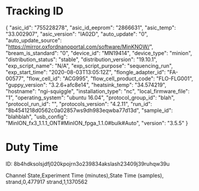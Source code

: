 # Tracking ID

{
"asic_id": "755228278",
"asic_id_eeprom": "2866631",
"asic_temp": "33.002907",
"asic_version": "IA02D",
"auto_update": "0",
"auto_update_source": "https://mirror.oxfordnanoportal.com/software/MinKNOW/",
"bream_is_standard": "0",
"device_id": "MN19414",
"device_type": "minion",
"distribution_status": "stable",
"distribution_version": "19.10.1",
"exp_script_name": "N/A",
"exp_script_purpose": "sequencing_run",
"exp_start_time": "2020-08-03T13:05:12Z",
"flongle_adapter_id": "FA-00577",
"flow_cell_id": "ACG995",
"flow_cell_product_code": "FLO-FLG001",
"guppy_version": "3.2.6+afc8e14",
"heatsink_temp": "34.574219",
"hostname": "ngi-squiggle",
"installation_type": "nc",
"local_firmware_file": "1",
"operating_system": "ubuntu 16.04",
"protocol_group_id": "blah",
"protocol_run_id": "",
"protocols_version": "4.2.11",
"run_id": "8b4541218d0562c0a02857ws9dh983eqwba77d13d",
"sample_id": "blahblah",
"usb_config": "MinION_fx3_1.1.1_ONT#MinION_fpga_1.1.0#bulk#Auto",
"version": "3.5.5"
}

# Duty Time

ID: 8b4hdksolsjdfj020kpojrn3o239834akslash23409j39ruhqw39u

Channel State,Experiment Time (minutes),State Time (samples),
strand,0,477917
strand,1,1370562
